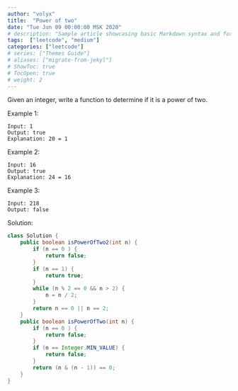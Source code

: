 ```yaml
---
author: "volyx"
title:  "Power of two"
date: "Tue Jun 09 00:00:00 MSK 2020"
# description: "Sample article showcasing basic Markdown syntax and formatting for HTML elements."
tags:  ["leetcode", "medium"]
categories: ["leetcode"]
# series: ["Themes Guide"]
# aliases: ["migrate-from-jekyl"]
# ShowToc: true
# TocOpen: true
# weight: 2
---
```


Given an integer, write a function to determine if it is a power of two.

Example 1:
```
Input: 1
Output: true 
Explanation: 20 = 1
```

Example 2:
```
Input: 16
Output: true
Explanation: 24 = 16
```

Example 3:
```
Input: 218
Output: false
```


Solution:

```java
class Solution {
    public boolean isPowerOfTwo2(int n) {
        if (n == 0 ) {
            return false;
        }
        if (n == 1) {
            return true;
        }
        while (n % 2 == 0 && n > 2) {
            n = n / 2;
        }
        return n == 0 || n == 2;
    }
    public boolean isPowerOfTwo(int n) {
        if (n == 0 ) {
            return false;
        }
        if (n == Integer.MIN_VALUE) {
            return false;
        }
        return (n & (n - 1)) == 0;
    }
}
